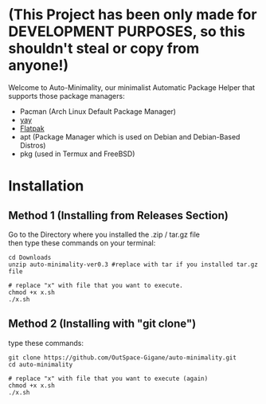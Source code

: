 # (This Project has been only made for DEVELOPMENT PURPOSES, so this shouldn't steal or copy from anyone!)

Welcome to Auto-Minimality, our minimalist Automatic Package Helper that supports those package managers:

- Pacman (Arch Linux Default Package Manager)  
- [yay](https://github.com/Jguer/yay)  
- [Flatpak](https://flatpak.org/setup/)  
- apt (Package Manager which is used on Debian and Debian-Based Distros)  
- pkg (used in Termux and FreeBSD)  

# Installation

## Method 1 (Installing from Releases Section)

Go to the Directory where you installed the .zip / tar.gz file  
then type these commands on your terminal:  


```
cd Downloads  
unzip auto-minimality-ver0.3 #replace with tar if you installed tar.gz file  
  
# replace "x" with file that you want to execute.  
chmod +x x.sh  
./x.sh

```

## Method 2 (Installing with "git clone")

type these commands:  
  
```
git clone https://github.com/OutSpace-Gigane/auto-minimality.git  
cd auto-minimality  
  
# replace "x" with file that you want to execute (again)  
chmod +x x.sh  
./x.sh  
```
